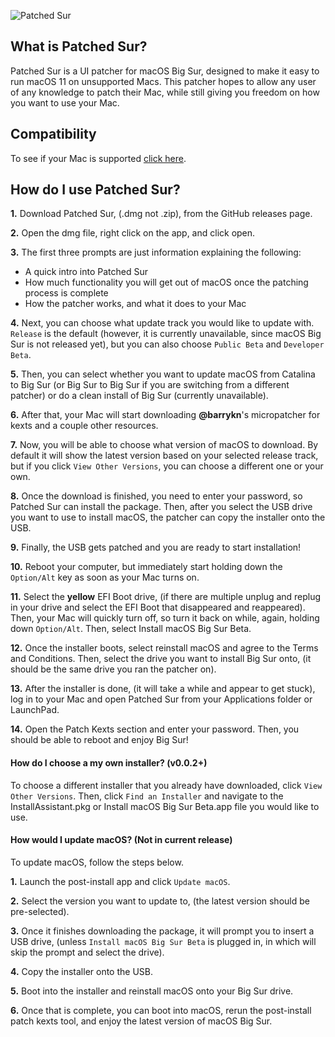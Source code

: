![Patched Sur](https://raw.githubusercontent.com/BenSova/Patched-Sur/main/Extra%20Files/banner.png)

## What is Patched Sur?

Patched Sur is a UI patcher for macOS Big Sur, designed to make it easy to run macOS 11 on unsupported Macs. This patcher hopes to allow any user of any knowledge to patch their Mac, while still giving you freedom on how you want to use your Mac.

## Compatibility
To see if your Mac is supported [click here](https://bensova.gitbook.io/big-sur/supported-macs).

## How do I use Patched Sur?

**1.** Download Patched Sur, (.dmg not .zip), from the GitHub releases page.

**2.** Open the dmg file, right click on the app, and click open.

**3.** The first three prompts are just information explaining the following:
   - A quick intro into Patched Sur
   - How much functionality you will get out of macOS once the patching process is complete
   - How the patcher works, and what it does to your Mac

**4.** Next, you can choose what update track you would like to update with. `Release` is the default (however, it is currently unavailable, since macOS Big Sur is not released yet), but you can also choose `Public Beta` and `Developer Beta`.

**5.** Then, you can select whether you want to update macOS from Catalina to Big Sur (or Big Sur to Big Sur if you are switching from a different patcher) or do a clean install of Big Sur (currently unavailable).

**6.** After that, your Mac will start downloading **@barrykn**'s micropatcher for kexts and a couple other resources.

**7.** Now, you will be able to choose what version of macOS to download. By default it will show the latest version based on your selected release track, but if you click `View Other Versions`, you can choose a different one or your own.

**8.** Once the download is finished, you need to enter your password, so Patched Sur can install the package. Then, after you select the USB drive you want to use to install macOS, the patcher can copy the installer onto the USB.

**9.** Finally, the USB gets patched and you are ready to start installation!

**10.** Reboot your computer, but immediately start holding down the `Option/Alt` key as soon as your Mac turns on.

**11.** Select the __yellow__ EFI Boot drive, (if there are multiple unplug and replug in your drive and select the EFI Boot that disappeared and reappeared).  Then, your Mac will quickly turn off, so turn it back on while, again, holding down `Option/Alt`. Then, select Install macOS Big Sur Beta.

**12.** Once the installer boots, select reinstall macOS and agree to the Terms and Conditions. Then, select the drive you want to install Big Sur onto, (it should be the same drive you ran the patcher on).

**13.** After the installer is done, (it will take a while and appear to get stuck), log in to your Mac and open Patched Sur from your Applications folder or LaunchPad.

**14.** Open the Patch Kexts section and enter your password. Then, you should be able to reboot and enjoy Big Sur!

#### How do I choose a my own installer? (v0.0.2+)

To choose a different installer that you already have downloaded, click `View Other Versions`. Then, click `Find an Installer` and navigate to the InstallAssistant.pkg or Install macOS Big Sur Beta.app file you would like to use.

#### How would I update macOS? (Not in current release)

To update macOS, follow the steps below.

**1.** Launch the post-install app and click `Update macOS`.

**2.** Select the version you want to update to, (the latest version should be pre-selected).

**3.** Once it finishes downloading the package, it will prompt you to insert a USB drive, (unless `Install macOS Big Sur Beta` is plugged in, in which will skip the prompt and select the drive).

**4.** Copy the installer onto the USB.

**5.** Boot into the installer and reinstall macOS onto your Big Sur drive.

**6.** Once that is complete, you can boot into macOS, rerun the post-install patch kexts tool, and enjoy the latest version of macOS Big Sur.
